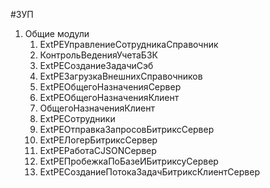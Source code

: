 
#ЗУП

1. Общие модули
	1. ExtPEУправлениеСотрудникаСправочник
	2. КонтрольВеденияУчетаБЗК
	3. ExtPEСозданиеЗадачиСэб
	4. ExtPEЗагрузкаВнешнихСправочников
	5. ExtPEОбщегоНазначенияСервер
	6. ExtPEОбщегоНазначенияКлиент
	7. ОбщегоНазначенияКлиент
	8. ExtPEСотрудники
	9. ExtPEОтправкаЗапросовБитриксСервер
	10. ExtPEЛогерБитриксСервер
	11. ExtPEРаботаСJSONСервер
	12. ExtPEПробежкаПоБазеИБитриксуСервер
	13. ExtPEСозданиеПотокаЗадачБитриксКлиентСервер